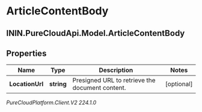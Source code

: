 # ArticleContentBody

## ININ.PureCloudApi.Model.ArticleContentBody

## Properties

|Name | Type | Description | Notes|
|------------ | ------------- | ------------- | -------------|
| **LocationUrl** | **string** | Presigned URL to retrieve the document content. | [optional] |



_PureCloudPlatform.Client.V2 224.1.0_
